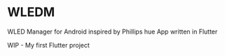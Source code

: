 # WLEDM

WLED Manager for Android inspired by Phillips hue App written in Flutter

WIP - My first Flutter project
